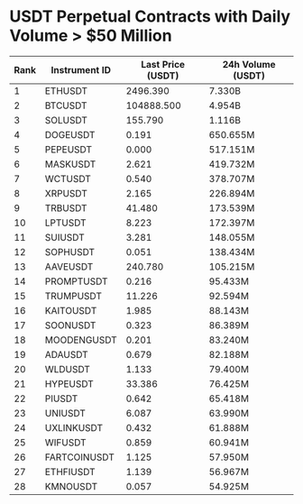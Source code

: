 # USDT Perpetual Contracts with Daily Volume > $50 Million

| Rank | Instrument ID | Last Price (USDT) | 24h Volume (USDT) |
|------|---------------|-------------------|-------------------|
| 1 | ETHUSDT | 2496.390 | 7.330B |
| 2 | BTCUSDT | 104888.500 | 4.954B |
| 3 | SOLUSDT | 155.790 | 1.116B |
| 4 | DOGEUSDT | 0.191 | 650.655M |
| 5 | PEPEUSDT | 0.000 | 517.151M |
| 6 | MASKUSDT | 2.621 | 419.732M |
| 7 | WCTUSDT | 0.540 | 378.707M |
| 8 | XRPUSDT | 2.165 | 226.894M |
| 9 | TRBUSDT | 41.480 | 173.539M |
| 10 | LPTUSDT | 8.223 | 172.397M |
| 11 | SUIUSDT | 3.281 | 148.055M |
| 12 | SOPHUSDT | 0.051 | 138.434M |
| 13 | AAVEUSDT | 240.780 | 105.215M |
| 14 | PROMPTUSDT | 0.216 | 95.433M |
| 15 | TRUMPUSDT | 11.226 | 92.594M |
| 16 | KAITOUSDT | 1.985 | 88.143M |
| 17 | SOONUSDT | 0.323 | 86.389M |
| 18 | MOODENGUSDT | 0.201 | 83.240M |
| 19 | ADAUSDT | 0.679 | 82.188M |
| 20 | WLDUSDT | 1.133 | 79.400M |
| 21 | HYPEUSDT | 33.386 | 76.425M |
| 22 | PIUSDT | 0.642 | 65.418M |
| 23 | UNIUSDT | 6.087 | 63.990M |
| 24 | UXLINKUSDT | 0.432 | 61.888M |
| 25 | WIFUSDT | 0.859 | 60.941M |
| 26 | FARTCOINUSDT | 1.125 | 57.950M |
| 27 | ETHFIUSDT | 1.139 | 56.967M |
| 28 | KMNOUSDT | 0.057 | 54.925M |

